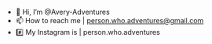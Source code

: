 - 👋 Hi, I’m @Avery-Adventures
- 📫 How to reach me | person.who.adventures@gmail.com
- #️⃣ My Instagram is | person.who.adventures

<!---
Avery-Adventures/Avery-Adventures is a ✨ special ✨ repository because its `README.md` (this file) appears on your GitHub profile.
You can click the Preview link to take a look at your changes.
--->
